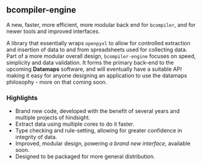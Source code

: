 ## bcompiler-engine

A new, faster, more efficient, more modular back end for `bcompiler`, and for
newer tools and improved interfaces.

A library that essentially wraps `openpyxl` to allow for controlled extraction
and insertion of data to and from spreadsheets used for collecting data. Part
of a more modular overall design, `bcompiler-engine` focuses on speed,
simplicity and data validation. It forms the primary back-end to the upcoming
**Datamaps** software, and will eventually have a suitable API making it easy
for anyone designing an application to use the datamaps philosophy - more on
that coming soon.

### Highlights

* Brand new code, developed with the benefit of several years and multiple projects
    of hindsight.
* Extract data using multiple cores to do it faster.
* Type checking and rule-setting, allowing for greater confidence in integrity of data.
* Improved, modular design, powering *a brand new interface*, available soon.
* Designed to be packaged for more general distribution.
